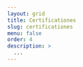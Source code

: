 ```yaml
---
layout: grid
title: Certificationes
slug: certificationes
menu: false
order: 4
description: >
  ...
---
```

